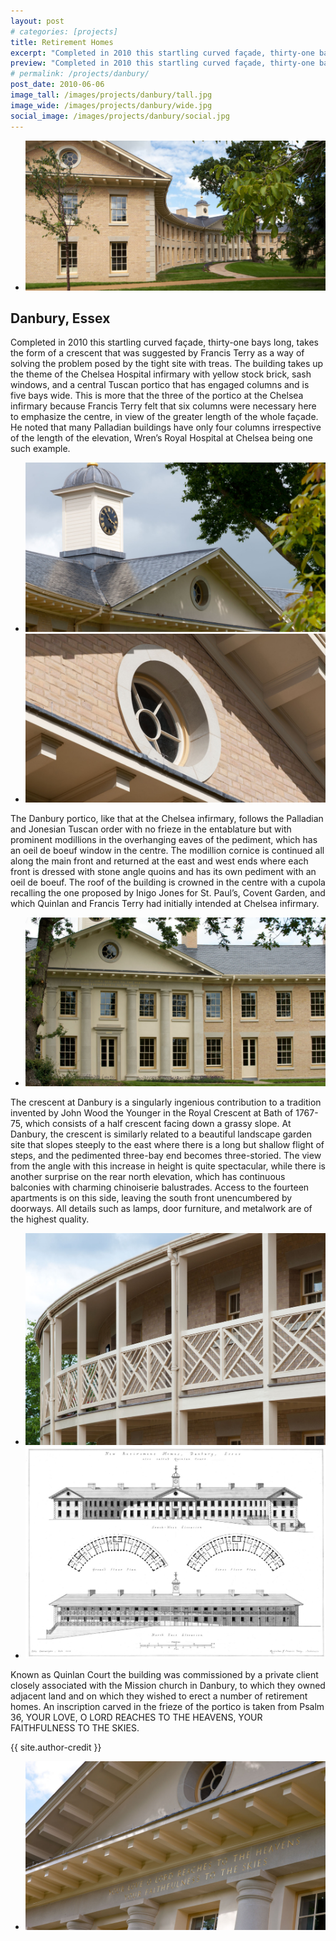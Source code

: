 ```yaml
---
layout: post
# categories: [projects]
title: Retirement Homes
excerpt: "Completed in 2010 this startling curved façade, thirty-one bays long, takes the form of a crescent that was suggested by Francis Terry as a way of solving the problem posed by the tight site with treas."
preview: "Completed in 2010 this startling curved façade, thirty-one bays long, takes the form of a crescent that was suggested by Francis Terry as a way of solving the problem posed by the tight site with treas."
# permalink: /projects/danbury/
post_date: 2010-06-06
image_tall: /images/projects/danbury/tall.jpg
image_wide: /images/projects/danbury/wide.jpg
social_image: /images/projects/danbury/social.jpg
---
```


<ul class="list">
	<li class="full">
		<a class="fancybox" rel="group" href="/images/projects/danbury/danbury1.jpg">
			<img src="/images/projects/danbury/thumbs/danbury1.jpg" alt="{{ page.title }}" />
		</a>
	</li>
</ul>

<h2>Danbury, Essex</h2>
<p>
	Completed in 2010 this startling curved façade, thirty-one bays long, takes the form of a crescent that was suggested by Francis Terry as a way of solving the problem posed by the tight site with treas. The building takes up the theme of the Chelsea Hospital infirmary with yellow stock brick, sash windows, and a central Tuscan portico that has engaged columns and is five bays wide. This is more that the three of the portico at the Chelsea infirmary because Francis Terry felt that six columns were necessary here to emphasize the centre, in view of the greater length of the whole façade. He noted that many Palladian buildings have only four columns irrespective of the length of the elevation, Wren’s Royal Hospital at Chelsea being one such example.
</p>

<ul class="list">
	<li class="half">
		<a class="fancybox" rel="group" href="/images/projects/danbury/danbury3.jpg">
			<img src="/images/projects/danbury/thumbs/danbury3.jpg" alt="{{ page.title }}" />
		</a>
	</li>
	<li class="half">
		<a class="fancybox" rel="group" href="/images/projects/danbury/danbury5.jpg">
			<img src="/images/projects/danbury/thumbs/danbury5.jpg" alt="{{ page.title }}" />
		</a>
	</li>
</ul>

<p>
	The Danbury portico, like that at the Chelsea infirmary, follows the Palladian and Jonesian Tuscan order with no frieze in the entablature but with prominent modillions in the overhanging eaves of the pediment, which has an oeil de boeuf window in the centre. The modillion cornice is continued all along the main front and returned at the east and west ends where each front is dressed with stone angle quoins and has its own pediment with an oeil de boeuf. The roof of the building is crowned in the centre with a cupola recalling the one proposed by Inigo Jones for St. Paul’s, Covent Garden, and which Quinlan and Francis Terry had initially intended at Chelsea infirmary.
</p>

<ul class="list">
	<li class="full">
		<a class="fancybox" rel="group" href="/images/projects/danbury/danbury2.jpg">
			<img src="/images/projects/danbury/thumbs/danbury2.jpg" alt="{{ page.title }}" />
		</a>
	</li>
</ul>

<p>
	The crescent at Danbury is a singularly ingenious contribution to a tradition invented by John Wood the Younger in the Royal Crescent at Bath of 1767-75, which consists of a half crescent facing down a grassy slope. At Danbury, the crescent is similarly related to a beautiful landscape garden site that slopes steeply to the east where there is a long but shallow flight of steps, and the pedimented three-bay end becomes three-storied. The view from the angle with this increase in height is quite spectacular, while there is another surprise on the rear north elevation, which has continuous balconies with charming chinoiserie balustrades. Access to the fourteen apartments is on this side, leaving the south front unencumbered by doorways. All details such as lamps, door furniture, and metalwork are of the highest quality.
</p>

<ul class="list">
	<li class="half">
		<a class="fancybox" rel="group" href="/images/projects/danbury/danbury6.jpg">
			<img src="/images/projects/danbury/thumbs/danbury6.jpg" alt="{{ page.title }}" />
		</a>
	</li>
	<li class="half">
		<a class="fancybox" rel="group" href="/images/projects/danbury/danbury7.jpg">
			<img src="/images/projects/danbury/thumbs/danbury7.jpg" alt="{{ page.title }}" />
		</a>
	</li>
</ul>

<p>
	Known as Quinlan Court the building was commissioned by a private client closely associated with the Mission church in Danbury, to which they owned adjacent land and on which they wished to erect a number of retirement homes. An inscription carved in the frieze of the portico is taken from Psalm 36, YOUR LOVE, O LORD REACHES TO THE HEAVENS, YOUR FAITHFULNESS TO THE SKIES.
</p>

{{ site.author-credit }}

<ul class="list">
	<li class="full">
		<a class="fancybox" rel="group" href="/images/projects/danbury/danbury4.jpg">
			<img src="/images/projects/danbury/thumbs/danbury4.jpg" alt="{{ page.title }}" />
		</a>
	</li>
</ul>